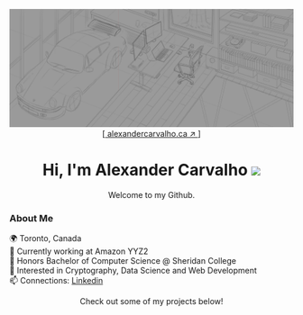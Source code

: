 
<p align='center'>
    <a href='https://alexandercarvalho.ca' target='blank'><img src='./client/src/assets/alvx-wallpaper.jpg'/></a>
    [<a href='https://alexandercarvalho.ca' target='blank'> alexandercarvalho.ca ↗︎ </a>]
    <h1 align='center'>Hi, I'm Alexander Carvalho <img width='25' src='https://user-images.githubusercontent.com/42378118/110234147-e3259600-7f4e-11eb-95be-0c4047144dea.gif'/></h1>
    <p align='center'>Welcome to my Github.</p>
</p>

### About Me
🌍 Toronto, Canada  
🏢 Currently working at Amazon YYZ2  
🏫 Honors Bachelor of Computer Science @ Sheridan College  
🔭 Interested in Cryptography, Data Science and Web Development  
📫 Connections: [Linkedin](https://www.linkedin.com/in/-alexandercarvalho/)  

<p align='center'>Check out some of my projects below!</p>